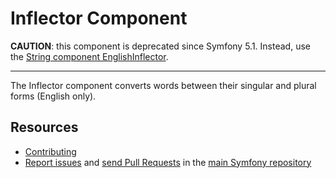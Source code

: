 Inflector Component
===================

**CAUTION**: this component is deprecated since Symfony 5.1. Instead, use the
[String component EnglishInflector](https://github.com/symfony/symfony/tree/master/src/Symfony/Component/String/Inflector/EnglishInflector.php).

-----

The Inflector component converts words between their singular and plural forms
(English only).

Resources
---------

  * [Contributing](https://symfony.com/doc/current/contributing/index.html)
  * [Report issues](https://github.com/symfony/symfony/issues) and
    [send Pull Requests](https://github.com/symfony/symfony/pulls)
    in the [main Symfony repository](https://github.com/symfony/symfony)
